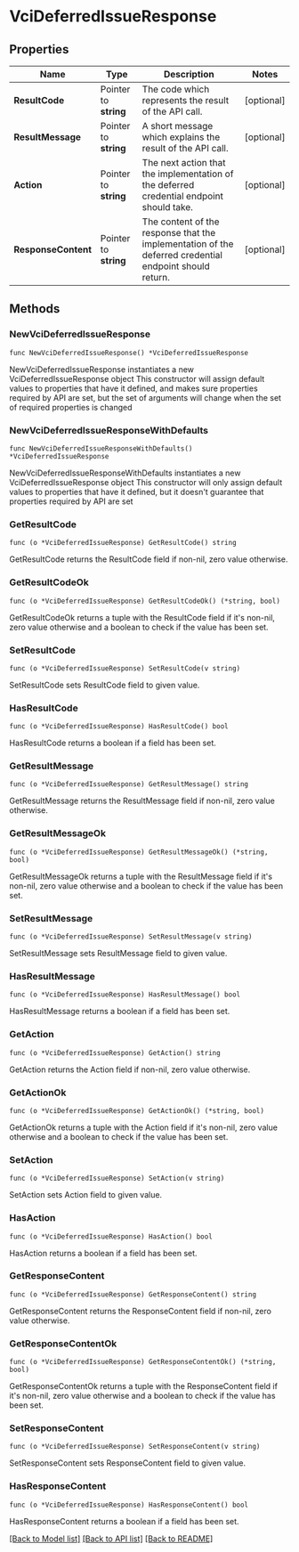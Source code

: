 # VciDeferredIssueResponse

## Properties

Name | Type | Description | Notes
------------ | ------------- | ------------- | -------------
**ResultCode** | Pointer to **string** | The code which represents the result of the API call. | [optional] 
**ResultMessage** | Pointer to **string** | A short message which explains the result of the API call. | [optional] 
**Action** | Pointer to **string** | The next action that the implementation of the deferred credential endpoint should take.  | [optional] 
**ResponseContent** | Pointer to **string** | The content of the response that the implementation of the deferred credential endpoint should return. | [optional] 

## Methods

### NewVciDeferredIssueResponse

`func NewVciDeferredIssueResponse() *VciDeferredIssueResponse`

NewVciDeferredIssueResponse instantiates a new VciDeferredIssueResponse object
This constructor will assign default values to properties that have it defined,
and makes sure properties required by API are set, but the set of arguments
will change when the set of required properties is changed

### NewVciDeferredIssueResponseWithDefaults

`func NewVciDeferredIssueResponseWithDefaults() *VciDeferredIssueResponse`

NewVciDeferredIssueResponseWithDefaults instantiates a new VciDeferredIssueResponse object
This constructor will only assign default values to properties that have it defined,
but it doesn't guarantee that properties required by API are set

### GetResultCode

`func (o *VciDeferredIssueResponse) GetResultCode() string`

GetResultCode returns the ResultCode field if non-nil, zero value otherwise.

### GetResultCodeOk

`func (o *VciDeferredIssueResponse) GetResultCodeOk() (*string, bool)`

GetResultCodeOk returns a tuple with the ResultCode field if it's non-nil, zero value otherwise
and a boolean to check if the value has been set.

### SetResultCode

`func (o *VciDeferredIssueResponse) SetResultCode(v string)`

SetResultCode sets ResultCode field to given value.

### HasResultCode

`func (o *VciDeferredIssueResponse) HasResultCode() bool`

HasResultCode returns a boolean if a field has been set.

### GetResultMessage

`func (o *VciDeferredIssueResponse) GetResultMessage() string`

GetResultMessage returns the ResultMessage field if non-nil, zero value otherwise.

### GetResultMessageOk

`func (o *VciDeferredIssueResponse) GetResultMessageOk() (*string, bool)`

GetResultMessageOk returns a tuple with the ResultMessage field if it's non-nil, zero value otherwise
and a boolean to check if the value has been set.

### SetResultMessage

`func (o *VciDeferredIssueResponse) SetResultMessage(v string)`

SetResultMessage sets ResultMessage field to given value.

### HasResultMessage

`func (o *VciDeferredIssueResponse) HasResultMessage() bool`

HasResultMessage returns a boolean if a field has been set.

### GetAction

`func (o *VciDeferredIssueResponse) GetAction() string`

GetAction returns the Action field if non-nil, zero value otherwise.

### GetActionOk

`func (o *VciDeferredIssueResponse) GetActionOk() (*string, bool)`

GetActionOk returns a tuple with the Action field if it's non-nil, zero value otherwise
and a boolean to check if the value has been set.

### SetAction

`func (o *VciDeferredIssueResponse) SetAction(v string)`

SetAction sets Action field to given value.

### HasAction

`func (o *VciDeferredIssueResponse) HasAction() bool`

HasAction returns a boolean if a field has been set.

### GetResponseContent

`func (o *VciDeferredIssueResponse) GetResponseContent() string`

GetResponseContent returns the ResponseContent field if non-nil, zero value otherwise.

### GetResponseContentOk

`func (o *VciDeferredIssueResponse) GetResponseContentOk() (*string, bool)`

GetResponseContentOk returns a tuple with the ResponseContent field if it's non-nil, zero value otherwise
and a boolean to check if the value has been set.

### SetResponseContent

`func (o *VciDeferredIssueResponse) SetResponseContent(v string)`

SetResponseContent sets ResponseContent field to given value.

### HasResponseContent

`func (o *VciDeferredIssueResponse) HasResponseContent() bool`

HasResponseContent returns a boolean if a field has been set.


[[Back to Model list]](../README.md#documentation-for-models) [[Back to API list]](../README.md#documentation-for-api-endpoints) [[Back to README]](../README.md)


